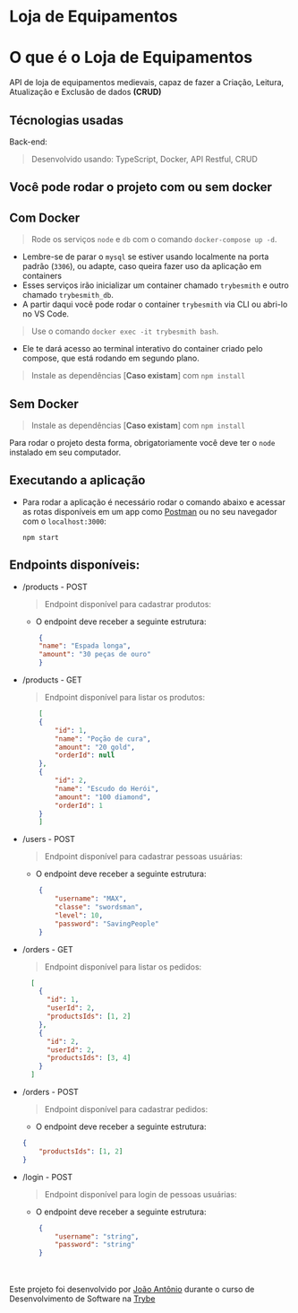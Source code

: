 # Loja de Equipamentos

# O que é o Loja de Equipamentos

API de loja de equipamentos medievais, capaz de fazer a Criação, Leitura, Atualização e Exclusão de dados <b>(CRUD)</b>

## Técnologias usadas

Back-end:
> Desenvolvido usando: TypeScript, Docker, API Restful, CRUD


## Você pode rodar o projeto com ou sem docker

## Com Docker

  > Rode os serviços `node` e `db` com o comando `docker-compose up -d`.
  - Lembre-se de parar o `mysql` se estiver usando localmente na porta padrão (`3306`), ou adapte, caso queira fazer uso da aplicação em containers
  - Esses serviços irão inicializar um container chamado `trybesmith` e outro chamado `trybesmith_db`.
  - A partir daqui você pode rodar o container `trybesmith` via CLI ou abri-lo no VS Code.

  > Use o comando `docker exec -it trybesmith bash`.
  - Ele te dará acesso ao terminal interativo do container criado pelo compose, que está rodando em segundo plano.

  > Instale as dependências [**Caso existam**] com `npm install`

## Sem Docker
  
  > Instale as dependências [**Caso existam**] com `npm install`
  
  Para rodar o projeto desta forma, obrigatoriamente você deve ter o `node` instalado em seu computador.

## Executando a aplicação
* Para rodar a aplicação é necessário rodar o comando abaixo e acessar as rotas disponíveis em um app como <a href='https://www.postman.com/downloads/'>Postman</a> ou no seu navegador com o `localhost:3000`:

    ```
    npm start
    ```

## Endpoints disponíveis:
* /products - POST
    > Endpoint disponível para cadastrar produtos:
    - O endpoint deve receber a seguinte estrutura:
    ```json
        {
        "name": "Espada longa",
        "amount": "30 peças de ouro"
        }
    ```

* /products - GET
    > Endpoint disponível para listar os produtos:
    ```json
        [
        {
            "id": 1,
            "name": "Poção de cura",
            "amount": "20 gold",
            "orderId": null
        },
        {
            "id": 2,
            "name": "Escudo do Herói",
            "amount": "100 diamond",
            "orderId": 1
        }
        ]
    ```

* /users - POST
    > Endpoint disponível para cadastrar pessoas usuárias:
    - O endpoint deve receber a seguinte estrutura:
    ```json
        { 
            "username": "MAX",
            "classe": "swordsman",
            "level": 10,
            "password": "SavingPeople"
        }
    ```

* /orders - GET
    > Endpoint disponível para listar os pedidos:
    ```json
      [
        {
          "id": 1,
          "userId": 2,
          "productsIds": [1, 2]
        },
        {
          "id": 2,
          "userId": 2,
          "productsIds": [3, 4]
        }
      ]
    ```

* /orders - POST
    > Endpoint disponível para cadastrar pedidos:
    - O endpoint deve receber a seguinte estrutura:
    ```json
    {
        "productsIds": [1, 2]
    }
    ```

* /login - POST
    > Endpoint disponível para login de pessoas usuárias:
    - O endpoint deve receber a seguinte estrutura:
    ```json
        {
            "username": "string",
            "password": "string"
        }
    ```

<br><br>
Este projeto foi desenvolvido por [João Antônio](https://www.linkedin.com/in/joaoantoniosilvaa/) durante o curso de Desenvolvimento de Software na [Trybe](https://www.betrybe.com/) 